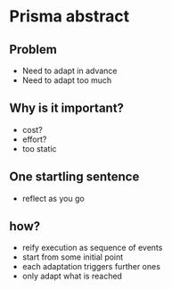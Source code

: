 # Prisma abstract  
  
## Problem  
  
* Need to adapt in advance  
* Need to adapt too much  
  
## Why is it important?  
  
* cost?  
* effort?  
* too static  
  
## One startling sentence  
  
* reflect as you go  
  
## how?  
  
* reify execution as sequence of events  
* start from some initial point  
* each adaptation triggers further ones  
* only adapt what is reached  

